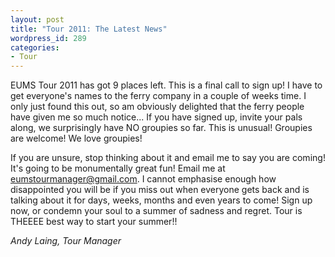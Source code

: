 ```yaml
---
layout: post
title: "Tour 2011: The Latest News"
wordpress_id: 289
categories:
- Tour
---
```


EUMS Tour 2011 has got 9 places left. This is a final call to sign up! I have
to get everyone's names to the ferry company in a couple of weeks time. I
only just found this out, so am obviously delighted that the ferry
people have given me so much notice... If you have signed up, invite your
pals along, we surprisingly have NO groupies so far. This is unusual!
Groupies are welcome! We love groupies!

If you are unsure, stop thinking about it and email me to say you are coming!
It's going to be monumentally great fun! Email me at
[eumstourmanager@gmail.com](eumstourmanager@gmail.com). I cannot emphasise
enough how disappointed you will be if you miss out when everyone gets back and
is talking about it for days, weeks, months and even years to come! Sign up
now, or condemn your soul to a summer of sadness and regret. Tour is THEEEE
best way to start your summer!!

*Andy Laing, Tour Manager*
